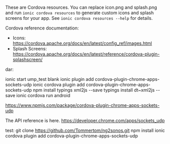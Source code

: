These are Cordova resources. You can replace icon.png and splash.png and run
`ionic cordova resources` to generate custom icons and splash screens for your
app. See `ionic cordova resources --help` for details.

Cordova reference documentation:

- Icons: https://cordova.apache.org/docs/en/latest/config_ref/images.html
- Splash Screens: https://cordova.apache.org/docs/en/latest/reference/cordova-plugin-splashscreen/



dar:

ionic start ump_test blank
ionic plugin add cordova-plugin-chrome-apps-sockets-udp
ionic cordova plugin add cordova-plugin-chrome-apps-sockets-udp
npm install typings xml2js --save
typings install dt~xml2js --save
ionic cordova run android

https://www.npmjs.com/package/cordova-plugin-chrome-apps-sockets-udp

The API reference is here. https://developer.chrome.com/apps/sockets_udp

test: git clone https://github.com/Tommertom/ng2sonos.git
npm install
ionic cordova plugin add cordova-plugin-chrome-apps-sockets-udp